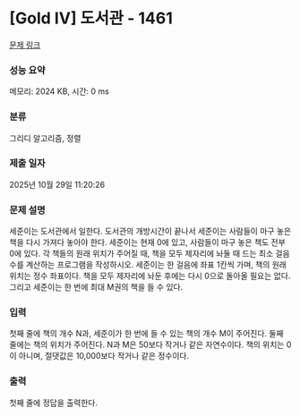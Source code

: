 # [Gold IV] 도서관 - 1461 

[문제 링크](https://www.acmicpc.net/problem/1461) 

### 성능 요약

메모리: 2024 KB, 시간: 0 ms

### 분류

그리디 알고리즘, 정렬

### 제출 일자

2025년 10월 29일 11:20:26

### 문제 설명

<p>세준이는 도서관에서 일한다. 도서관의 개방시간이 끝나서 세준이는 사람들이 마구 놓은 책을 다시 가져다 놓아야 한다. 세준이는 현재 0에 있고, 사람들이 마구 놓은 책도 전부 0에 있다. 각 책들의 원래 위치가 주어질 때, 책을 모두 제자리에 놔둘 때 드는 최소 걸음 수를 계산하는 프로그램을 작성하시오. 세준이는 한 걸음에 좌표 1칸씩 가며, 책의 원래 위치는 정수 좌표이다. 책을 모두 제자리에 놔둔 후에는 다시 0으로 돌아올 필요는 없다. 그리고 세준이는 한 번에 최대 M권의 책을 들 수 있다.</p>

### 입력 

 <p>첫째 줄에 책의 개수 N과, 세준이가 한 번에 들 수 있는 책의 개수 M이 주어진다. 둘째 줄에는 책의 위치가 주어진다. N과 M은 50보다 작거나 같은 자연수이다. 책의 위치는 0이 아니며, 절댓값은 10,000보다 작거나 같은 정수이다.</p>

### 출력 

 <p>첫째 줄에 정답을 출력한다.</p>

